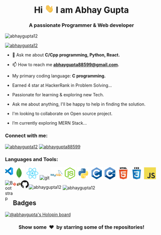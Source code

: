  
 <h1 align="center">Hi <img src="https://raw.githubusercontent.com/ABSphreak/ABSphreak/master/gifs/Hi.gif" width="30px"> I am Abhay Gupta</h1>
<h3 align="center">A passionate Programmer & Web developer</h3>

<p align="left"> <img src="https://komarev.com/ghpvc/?username=abhaygupta12&label=Profile%20views&color=0e75b6&style=flat" alt="abhaygupta12" /> </p>


<p align="left"> <a href="https://github.com/ryo-ma/github-profile-trophy"><img src="https://github-profile-trophy.vercel.app/?username=abhaygupta12&theme=juicyfresh" alt="abhaygupta12" /></a> </p>

- 💬 Ask me about **C/Cpp programming, Python, React.**

- 📫 How to reach me **abhaygupta88599@gmail.com.**

- My primary coding language: **C programming.**

- Earned 4 star at HackerRank in Problem Solving...

- Passionate for learning & exploring new Tech.

- Ask me about anything, I'll be happy to help in finding the solution.

- I'm looking to collaborate on Open source project.

- I’m currently exploring MERN Stack...

<h3 align="left">Connect with me:</h3>

<p align="left">
<a href="https://www.linkedin.com/in/abhay-gupta-278529197" target="blank"><img align="center" src="https://raw.githubusercontent.com/rahuldkjain/github-profile-readme-generator/6253936f99716cd30c07055d5d10e9332af37171/src/images/icons/Social/linked-in-alt.svg" alt="abhaygupta12" height="30" width="40" /></a> 
 <a href="https://www.hackerrank.com/abhaygupta88599" target="blank"><img align="center" src="https://raw.githubusercontent.com/rahuldkjain/github-profile-readme-generator/6253936f99716cd30c07055d5d10e9332af37171/src/images/icons/Social/hackerrank.svg" alt="abhaygupta88599" height="30" width="40" /></a>
 </p>

<h3 align="left">Languages and Tools:</h3>
<p align="left">
  <img src="https://raw.githubusercontent.com/devicons/devicon/master/icons/mongodb/mongodb-original.svg" alt="mongodb" width="40" height="40"/>
  <img src="https://raw.githubusercontent.com/devicons/devicon/master/icons/react/react-original.svg" alt="react" width="40" height="40"/>
  <img src="https://www.vectorlogo.zone/logos/git-scm/git-scm-icon.svg" alt="git" width="40" height="40"/>
  <img src="https://raw.githubusercontent.com/devicons/devicon/master/icons/mysql/mysql-original-wordmark.svg" alt="mysql" width="40" height="40"/>
   <img src="https://raw.githubusercontent.com/devicons/devicon/master/icons/nodejs/nodejs-original.svg" alt="nodejs" width="40" height="40"/>
  <img src="https://raw.githubusercontent.com/devicons/devicon/master/icons/python/python-original.svg" alt="python" width="40" height="40"/>
  <img align="left" alt="Visual Studio Code" width="26px" src="https://raw.githubusercontent.com/github/explore/80688e429a7d4ef2fca1e82350fe8e3517d3494d/topics/visual-studio-code/visual-studio-code.png" /> 
  <img src="https://raw.githubusercontent.com/devicons/devicon/master/icons/c/c-original.svg" alt="c" width="40" height="40"/>
  <img src="https://raw.githubusercontent.com/devicons/devicon/master/icons/cplusplus/cplusplus-original.svg" alt="cplusplus" width="40" height="40"/>
  <img src="https://raw.githubusercontent.com/devicons/devicon/master/icons/html5/html5-original-wordmark.svg" alt="html5" width="40" height="40"/>
  <img src="https://raw.githubusercontent.com/devicons/devicon/master/icons/css3/css3-original-wordmark.svg" alt="css3" width="40" height="40"/> 
  <img src="https://raw.githubusercontent.com/devicons/devicon/master/icons/javascript/javascript-original.svg" alt="javascript" width="40" height="40"/>
  
  <img align="left"  width="26px"  src="https://user-images.githubusercontent.com/44005233/120921731-9e8ecf80-c6e2-11eb-9ea1-aa04f03ced2e.png" alt="Bootstrap" />
  <img align="left" alt="Git" width="26px" src="https://raw.githubusercontent.com/github/explore/80688e429a7d4ef2fca1e82350fe8e3517d3494d/topics/git/git.png" />
  <img align="left" alt="GitHub" width="26px" src="https://raw.githubusercontent.com/github/explore/78df643247d429f6cc873026c0622819ad797942/topics/github/github.png" /></p>

<p><img align="left" src="https://github-readme-stats.vercel.app/api/top-langs?username=abhaygupta12&show_icons=true&locale=en&layout=compact&theme=dark" alt="abhaygupta12" /></p>
<p>&nbsp;<img align="center" src="https://github-readme-stats.vercel.app/api?username=abhaygupta12&show_icons=true&locale=en&theme=onedark" alt="abhaygupta12" /></p>


## Badges
 [![@abhaygupta's Holopin board](https://holopin.io/api/user/board?user=abhaygupta)](https://holopin.io/@abhaygupta)



<h3 align="center">Show some &nbsp;❤️&nbsp; by starring some of the repositories!</h3>


<!--
**abhaygupta12/abhaygupta12** is a ✨ _special_ ✨ repository because its `README.md` (this file) appears on your GitHub profile.

Here are some ideas to get you started:

- 🔭 I’m currently working on ...
- 🌱 I’m currently learning ...
- 👯 I’m looking to collaborate on ...
- 🤔 I’m looking for help with ...
- 💬 Ask me about ...
- 📫 How to reach me: ...
- 😄 Pronouns: ...
- ⚡ Fun fact: ...
-->
